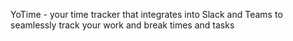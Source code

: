 YoTime - your time tracker that integrates into Slack and Teams to seamlessly track your work and break times and tasks

